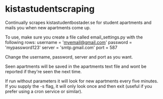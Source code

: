 # kistastudentscraping
Continually scrapes kistastudentbostader.se for student apartments and mails you when new apartments come up.


To use, make sure you create a file called email_settings.py with the following rows:
username = 'myemail@gmail.com'
password = 'mypassword123'
server = 'smtp.gmail.com'
port = 587

Change the username, password, server and port as you want.

Seen apartments will be saved in the apartments text file and wont be reported if they're seen the next time.

If run without parameters it will look for new apartments every five minutes. If you supply the -s flag, it will only look once and then exit (useful if you prefer using a cron service or similar).